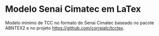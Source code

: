 # Modelo Senai Cimatec em LaTex
Modelo mínimo de TCC no formato do Senai Cimatec baseado no pacote ABNTEX2 e no projeto https://github.com/correialc/tcctex.

